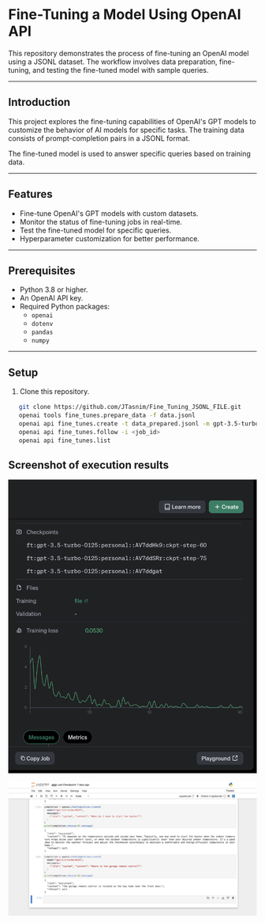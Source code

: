 # Fine-Tuning a Model Using OpenAI API

This repository demonstrates the process of fine-tuning an OpenAI model using a JSONL dataset. The workflow involves data preparation, fine-tuning, and testing the fine-tuned model with sample queries.

---

## Introduction

This project explores the fine-tuning capabilities of OpenAI's GPT models to customize the behavior of AI models for specific tasks. The training data consists of prompt-completion pairs in a JSONL format.

The fine-tuned model is used to answer specific queries based on training data.

---

## Features

- Fine-tune OpenAI's GPT models with custom datasets.
- Monitor the status of fine-tuning jobs in real-time.
- Test the fine-tuned model for specific queries.
- Hyperparameter customization for better performance.

---

## Prerequisites

- Python 3.8 or higher.
- An OpenAI API key.
- Required Python packages:
  - `openai`
  - `dotenv`
  - `pandas`
  - `numpy`

---

## Setup

1. Clone this repository.
```bash
   git clone https://github.com/JTasnim/Fine_Tuning_JSONL_FILE.git
   openai tools fine_tunes.prepare_data -f data.jsonl
   openai api fine_tunes.create -t data_prepared.jsonl -m gpt-3.5-turbo
   openai api fine_tunes.follow -i <job_id>
   openai api fine_tunes.list

```

## Screenshot of execution results

![My Project Screenshot](ss/Screenshot1.png)

![My Project Screenshot](ss/Screenshot2.png)
   
